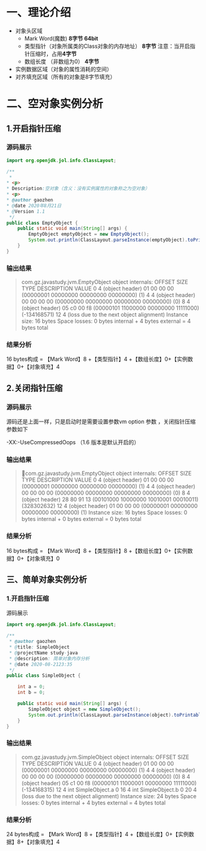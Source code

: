 # 一、理论介绍

- 对象头区域
  - Mark Word(魔数) **8字节 64bit**
  - 类型指针（对象所属类的Class对象的内存地址） **8字节** 注意：当开启指针压缩时，占用**4字节**
  - 数组长度 （非数组为0） **4字节**
- 实例数据区域（对象的属性消耗的空间）
- 对齐填充区域（所有的对象是8字节填充）



# 二、空对象实例分析 

## 1.开启指针压缩

### 源码展示

```java
import org.openjdk.jol.info.ClassLayout;

/**
 * 
* <p>
* Description:空对象（含义：没有实例属性的对象称之为空对象）
* <p>
* @author gaozhen
* @date 2020年8月21日
* @Version 1.1
 */
public class EmptyObject {
	public static void main(String[] args) {
		EmptyObject emptyObject = new EmptyObject();
		System.out.println(ClassLayout.parseInstance(emptyObject).toPrintable());
	}
}
```

### 输出结果

> com.gz.javastudy.jvm.EmptyObject object internals:
>  OFFSET  SIZE   TYPE DESCRIPTION                               VALUE
>       0     4        (object header)                           01 00 00 00 (00000001 00000000 00000000 00000000) (1)
>       4     4        (object header)                           00 00 00 00 (00000000 00000000 00000000 00000000) (0)
>       8     4        (object header)                           05 c0 00 f8 (00000101 11000000 00000000 11111000) (-134168571)
>      12     4        (loss due to the next object alignment)
> Instance size: 16 bytes
> Space losses: 0 bytes internal + 4 bytes external = 4 bytes total

###  结果分析

16 bytes构成  = 【Mark Word】8 +【类型指针】4 +【数组长度】0+【实例数据】0+【对象填充】4



## 2.关闭指针压缩

 

### 源码展示

源码还是上面一样，只是启动时是需要设置参数vm option 参数 ，关闭指针压缩参数如下

-XX:-UseCompressedOops （1.6 版本是默认开启的）

### 输出结果

> com.gz.javastudy.jvm.EmptyObject object internals:
>  OFFSET  SIZE   TYPE DESCRIPTION                               VALUE
>       0     4        (object header)                           01 00 00 00 (00000001 00000000 00000000 00000000) (1)
>       4     4        (object header)                           00 00 00 00 (00000000 00000000 00000000 00000000) (0)
>       8     4        (object header)                           28 80 91 13 (00101000 10000000 10010001 00010011) (328302632)
>      12     4        (object header)                           01 00 00 00 (00000001 00000000 00000000 00000000) (1)
> Instance size: 16 bytes
> Space losses: 0 bytes internal + 0 bytes external = 0 bytes total

### 结果分析

16 bytes构成  = 【Mark Word】8 +【类型指针】8 +【数组长度】0+【实例数据】0+【对象填充】0

## 三、简单对象实例分析

### 1.开启指针压缩

源码展示

```java
import org.openjdk.jol.info.ClassLayout;

/**
 * @author gaozhen
 * @title: SimpleObject
 * @projectName study-java
 * @description: 简单对象内存分析
 * @date 2020-08-2123:35
 */
public class SimpleObject {

    int a = 0;
    int b = 0;

    public static void main(String[] args) {
        SimpleObject object = new SimpleObject();
        System.out.println(ClassLayout.parseInstance(object).toPrintable());
    }
}
```

### 输出结果

> com.gz.javastudy.jvm.SimpleObject object internals:
>  OFFSET  SIZE   TYPE DESCRIPTION                               VALUE
>       0     4        (object header)                           01 00 00 00 (00000001 00000000 00000000 00000000) (1)
>       4     4        (object header)                           00 00 00 00 (00000000 00000000 00000000 00000000) (0)
>       8     4        (object header)                           05 c1 00 f8 (00000101 11000001 00000000 11111000) (-134168315)
>      12     4    int SimpleObject.a                            0
>      16     4    int SimpleObject.b                            0
>      20     4        (loss due to the next object alignment)
> Instance size: 24 bytes
> Space losses: 0 bytes internal + 4 bytes external = 4 bytes total

### 结果分析

24 bytes构成  = 【Mark Word】8 +【类型指针】4 +【数组长度】0+【实例数据】8+【对象填充】4

